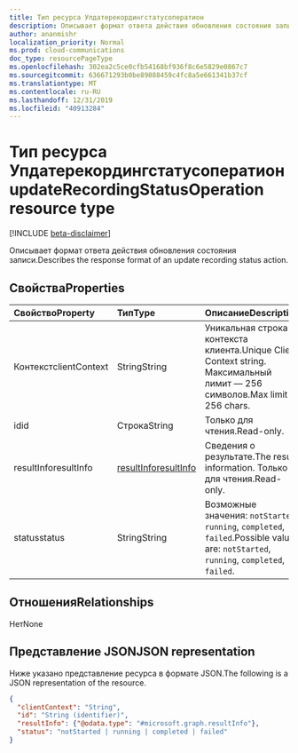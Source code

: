 ```yaml
---
title: Тип ресурса Упдатерекордингстатусоператион
description: Описывает формат ответа действия обновления состояния записи.
author: ananmishr
localization_priority: Normal
ms.prod: cloud-communications
doc_type: resourcePageType
ms.openlocfilehash: 302ea2c5ce0cfb54168bf936f8c6e5829e0867c7
ms.sourcegitcommit: 636671293b0be89088459c4fc8a5e661341b37cf
ms.translationtype: MT
ms.contentlocale: ru-RU
ms.lasthandoff: 12/31/2019
ms.locfileid: "40913284"
---
```

# <a name="updaterecordingstatusoperation-resource-type"></a><span data-ttu-id="61540-103">Тип ресурса Упдатерекордингстатусоператион</span><span class="sxs-lookup"><span data-stu-id="61540-103">updateRecordingStatusOperation resource type</span></span>

[!INCLUDE [beta-disclaimer](../../includes/beta-disclaimer.md)]

<span data-ttu-id="61540-104">Описывает формат ответа действия обновления состояния записи.</span><span class="sxs-lookup"><span data-stu-id="61540-104">Describes the response format of an update recording status action.</span></span>

## <a name="properties"></a><span data-ttu-id="61540-105">Свойства</span><span class="sxs-lookup"><span data-stu-id="61540-105">Properties</span></span>

| <span data-ttu-id="61540-106">Свойство</span><span class="sxs-lookup"><span data-stu-id="61540-106">Property</span></span>            | <span data-ttu-id="61540-107">Тип</span><span class="sxs-lookup"><span data-stu-id="61540-107">Type</span></span>                        | <span data-ttu-id="61540-108">Описание</span><span class="sxs-lookup"><span data-stu-id="61540-108">Description</span></span>|
|:--------------------|:----------------------------|:-----------------------------------------------------------------------------------|
| <span data-ttu-id="61540-109">Контекст</span><span class="sxs-lookup"><span data-stu-id="61540-109">clientContext</span></span>       | <span data-ttu-id="61540-110">String</span><span class="sxs-lookup"><span data-stu-id="61540-110">String</span></span>                      | <span data-ttu-id="61540-111">Уникальная строка контекста клиента.</span><span class="sxs-lookup"><span data-stu-id="61540-111">Unique Client Context string.</span></span> <span data-ttu-id="61540-112">Максимальный лимит — 256 символов.</span><span class="sxs-lookup"><span data-stu-id="61540-112">Max limit is 256 chars.</span></span>                              |
| <span data-ttu-id="61540-113">id</span><span class="sxs-lookup"><span data-stu-id="61540-113">id</span></span>                  | <span data-ttu-id="61540-114">Строка</span><span class="sxs-lookup"><span data-stu-id="61540-114">String</span></span>                      | <span data-ttu-id="61540-115">Только для чтения.</span><span class="sxs-lookup"><span data-stu-id="61540-115">Read-only.</span></span>                                                                         |
| <span data-ttu-id="61540-116">resultInfo</span><span class="sxs-lookup"><span data-stu-id="61540-116">resultInfo</span></span>          | [<span data-ttu-id="61540-117">resultInfo</span><span class="sxs-lookup"><span data-stu-id="61540-117">resultInfo</span></span>](resultinfo.md) | <span data-ttu-id="61540-118">Сведения о результате.</span><span class="sxs-lookup"><span data-stu-id="61540-118">The result information.</span></span> <span data-ttu-id="61540-119">Только для чтения.</span><span class="sxs-lookup"><span data-stu-id="61540-119">Read-only.</span></span>                                                 |
| <span data-ttu-id="61540-120">status</span><span class="sxs-lookup"><span data-stu-id="61540-120">status</span></span>              | <span data-ttu-id="61540-121">String</span><span class="sxs-lookup"><span data-stu-id="61540-121">String</span></span>                      | <span data-ttu-id="61540-122">Возможные значения: `notStarted`, `running`, `completed`, `failed`.</span><span class="sxs-lookup"><span data-stu-id="61540-122">Possible values are: `notStarted`, `running`, `completed`, `failed`.</span></span>               |

## <a name="relationships"></a><span data-ttu-id="61540-123">Отношения</span><span class="sxs-lookup"><span data-stu-id="61540-123">Relationships</span></span>
<span data-ttu-id="61540-124">Нет</span><span class="sxs-lookup"><span data-stu-id="61540-124">None</span></span>

## <a name="json-representation"></a><span data-ttu-id="61540-125">Представление JSON</span><span class="sxs-lookup"><span data-stu-id="61540-125">JSON representation</span></span>

<span data-ttu-id="61540-126">Ниже указано представление ресурса в формате JSON.</span><span class="sxs-lookup"><span data-stu-id="61540-126">The following is a JSON representation of the resource.</span></span>

<!-- {
  "blockType": "resource",
  "optionalProperties": [

  ],
  "@odata.type": "microsoft.graph.updateRecordingStatusOperation"
}-->
```json
{
  "clientContext": "String",
  "id": "String (identifier)",
  "resultInfo": {"@odata.type": "#microsoft.graph.resultInfo"},
  "status": "notStarted | running | completed | failed"
}
```

<!-- uuid: 8fcb5dbc-d5aa-4681-8e31-b001d5168d79
2015-10-25 14:57:30 UTC -->
<!--
{
  "type": "#page.annotation",
  "description": "updateRecordingStatusOperation resource",
  "keywords": "",
  "section": "documentation",
  "tocPath": "",
  "suppressions": []
}
-->

